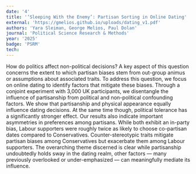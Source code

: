 ```yaml
---
date: '4'
title: '‘Sleeping With the Enemy’: Partisan Sorting in Online Dating'
external: 'https://gmelios.github.io/uploads/dating_v1.pdf'
authors: 'Yara Sleiman, George Melios, Paul Dolan'
journal: 'Political Science Research & Methods'
year: '2025'
badge: 'PSRM'
tech:
---
```


How do politics affect non-political decisions? A key aspect of this question concerns the extent to which partisan biases stem from out-group animus or assumptions about associated traits. To address this question, we focus on online dating to identify factors that mitigate these biases. Through a conjoint experiment with 3,000 UK participants, we disentangle the influence of partisanship from political and non-political confounding factors. We show that partisanship and physical appearance equally influence dating decisions. At the same time though, political tolerance has a significantly stronger effect. Our results also indicate important asymmetries in preferences among partisans. While both exhibit an in-party bias, Labour supporters were roughly twice as likely to choose co-partisan dates compared to Conservatives. Counter-stereotypic traits mitigate partisan biases among Conservatives but exacerbate them among Labour supporters. The overarching theme discerned is clear while partisanship undoubtedly holds sway in the dating realm, other factors — many previously overlooked or under-emphasized — can meaningfully mediate its influence.
